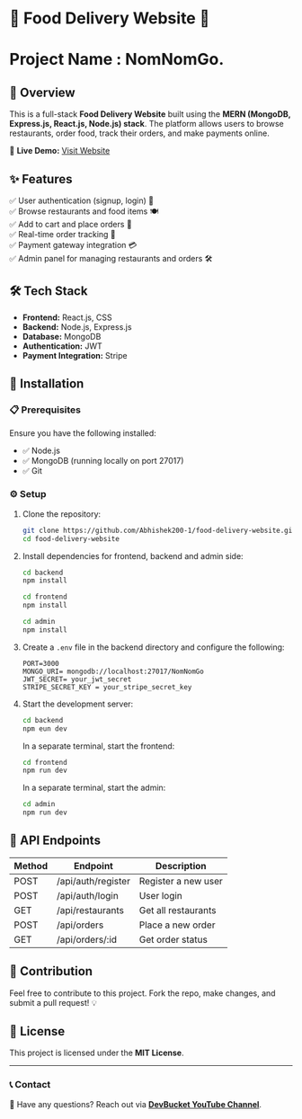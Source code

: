 # 🍔 Food Delivery Website 🚀
# Project Name : NomNomGo.

## 📌 Overview
This is a full-stack **Food Delivery Website** built using the **MERN (MongoDB, Express.js, React.js, Node.js) stack**. The platform allows users to browse restaurants, order food, track their orders, and make payments online.

<!-- ![Website Preview](https://via.placeholder.com/800x400.png?text=Food+Delivery+Website+Preview) -->

🔗 **Live Demo:** [Visit Website](#)

## ✨ Features
✅ User authentication (signup, login) 🔐  
✅ Browse restaurants and food items 🍽️  
✅ Add to cart and place orders 🛒  
✅ Real-time order tracking 📍  
✅ Payment gateway integration 💳  
✅ Admin panel for managing restaurants and orders 🛠️  

## 🛠️ Tech Stack
- **Frontend:** React.js, CSS
- **Backend:** Node.js, Express.js
- **Database:** MongoDB
- **Authentication:** JWT
- **Payment Integration:** Stripe

## 🚀 Installation

### 📋 Prerequisites
Ensure you have the following installed:
- ✅ Node.js
- ✅ MongoDB (running locally on port 27017)
- ✅ Git

### ⚙️ Setup
1. Clone the repository:
   ```bash
   git clone https://github.com/Abhishek200-1/food-delivery-website.git
   cd food-delivery-website
   ```

2. Install dependencies for frontend, backend and admin side:
   ```bash
   cd backend
   npm install
   ```

   ```bash
   cd frontend
   npm install
   ```

   ```bash
   cd admin
   npm install
   ```

3. Create a `.env` file in the backend directory and configure the following:
   ```env
   PORT=3000
   MONGO_URI= mongodb://localhost:27017/NomNomGo
   JWT_SECRET= your_jwt_secret
   STRIPE_SECRET_KEY = your_stripe_secret_key
   ```

4. Start the development server:
   ```bash
   cd backend
   npm eun dev
   ```
   In a separate terminal, start the frontend:
   ```bash
   cd frontend
   npm run dev
   ```
   In a separate terminal, start the admin:
   ```bash
   cd admin
   npm run dev
   ```

## 📌 API Endpoints
| Method | Endpoint             | Description                |
|--------|----------------------|----------------------------|
| POST   | /api/auth/register   | Register a new user       |
| POST   | /api/auth/login      | User login                |
| GET    | /api/restaurants     | Get all restaurants       |
| POST   | /api/orders          | Place a new order         |
| GET    | /api/orders/:id      | Get order status          |

## 🤝 Contribution
Feel free to contribute to this project. Fork the repo, make changes, and submit a pull request! 💡

## 📜 License
This project is licensed under the **MIT License**.

---
### 📞 Contact
📧 Have any questions? Reach out via [**DevBucket YouTube Channel**](https://www.youtube.com/@DevBucket).

